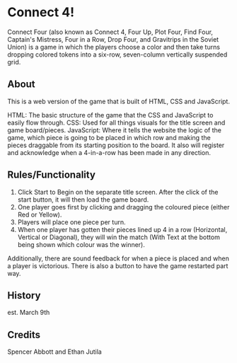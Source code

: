 # Connect 4!

Connect Four (also known as Connect 4, Four Up, Plot Four, Find Four, Captain's Mistress, Four in a Row, Drop Four, and Gravitrips in the Soviet Union) is a game in which the players choose a color and then take turns dropping colored tokens into a six-row, seven-column vertically suspended grid.

## About 

This is a web version of the game that is built of HTML, CSS and JavaScript.

HTML: The basic structure of the game that the CSS and JavaScript to easily flow through.
CSS: Used for all things visuals for the title screen and game board/pieces.
JavaScript: Where it tells the website the logic of the game, which piece is going to be placed in which row and making the pieces draggable from its starting position to the board. It also will register and acknowledge when a 4-in-a-row has been made in any direction.

## Rules/Functionality

1. Click Start to Begin on the separate title screen. After the click of the start button, it will then load the game board.
2. One player goes first by clicking and dragging the coloured piece (either Red or Yellow).
3. Players will place one piece per turn.
4. When one player has gotten their pieces lined up 4 in a row (Horizontal, Vertical or Diagonal), they will win the match (With Text at the bottom being shown which colour was the winner).

Additionally, there are sound feedback for when a piece is placed and when a player is victorious. There is also a button to have the game restarted part way.

## History

est. March 9th

## Credits

Spencer Abbott and Ethan Jutila
